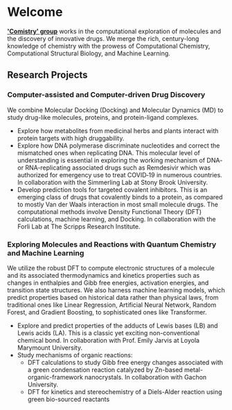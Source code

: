 # Welcome

[**'Comistry' group**](https://www.comistrylab.org/) works in the computational exploration of molecules and the discovery of innovative drugs. We merge the rich, century-long knowledge of chemistry with the prowess of Computational Chemistry, Computational Structural Biology, and Machine Learning.

## Research Projects
### Computer-assisted and Computer-driven Drug Discovery
We combine Molecular Docking (Docking) and Molecular Dynamics (MD) to study drug-like molecules, proteins, and protein-ligand complexes.
- Explore how metabolites from medicinal herbs and plants interact with protein targets with high druggability.
- Explore how DNA polymerase discriminate nucleotides and correct the mismatched ones when replicating DNA. This molecular level of understanding is essential in exploring the working mechanism of DNA- or RNA-replicating associated drugs such as Remdesivir which was authorized for emergency use to treat COVID‑19 in numerous countries. In collaboration with the Simmerling Lab at Stony Brook University.
- Develop prediction tools for targeted covalent inhibitors. This is an emerging class of drugs that covalently binds to a protein, as compared to mostly Van der Waals interaction in most small molecule drugs. The computational methods involve Density Functional Theory (DFT) calculations, machine learning, and Docking. In collaboration with the Forli Lab at The Scripps Research Institute.

### Exploring Molecules and Reactions with Quantum Chemistry and Machine Learning
We utilize the robust DFT to compute electronic structures of a molecule and its associated thermodynamics and kinetics properties such as changes in enthalpies and Gibb free energies, activation energies, and transition state structures. We also harness machine learning models, which predict properties based on historical data rather than physical laws, from traditional ones like Linear Regression, Artificial Neural Network, Random Forest, and Gradient Boosting, to sophisticated ones like Transformer.
- Explore and predict properties of the adducts of Lewis bases (LB) and Lewis acids (LA). This is a classic yet exciting non-conventional chemical bond. In collaboration with Prof. Emily Jarvis at Loyola Marymount University.
- Study mechanisms of organic reactions:
  - DFT calculations to study Gibb free energy changes associated with a green condensation reaction catalyzed by Zn-based metal-organic-framework nanocrystals. In collaboration with Gachon University.
  - DFT for kinetics and stereochemistry of a Diels-Alder reaction using green bio-sourced reactants
